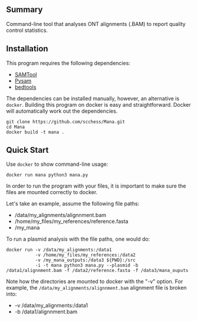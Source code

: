 ## Summary

Command-line tool that analyses ONT alignments (.BAM) to report quality control statistics.

## Installation

This program requires the following dependencies:

* [SAMTool](https://samtool.org/)
* [Pysam](https://pysam.readthedocs.io/en/latest/api.html)
* [bedtools](https://bedtools.readthedocs.io/en/latest/)

The dependencies can be installed manually, however, an alternative is `docker`. Building this program on
docker is easy and straightforward. Docker will automatically work out the dependencies.

    git clone https://github.com/scchess/Mana.git
    cd Mana
    docker build -t mana .

## Quick Start

Use `docker` to show command-line usage:

    docker run mana python3 mana.py

In order to run the program with your files, it is important to make sure the files are mounted correctly to docker.

Let's take an example, assume the following file paths:

* /data/my_alignments/alignnment.bam
* /home/my_files/my_references/reference.fasta
* /my_mana

To run a plasmid analysis with the file paths, one would do:

    docker run -v /data/my_alignments:/data1
               -v /home/my_files/my_references:/data2
               -v /my_mana_outputs:/data3 ${PWD}:/src
               -i -t mana python3 mana.py --plasmid -b /data1/alignnment.bam -f /data2/reference.fasta -f /data3/mana_ouputs
    
Note how the directories are mounted to docker with the "-v" option. For example, the `/data/my_alignments/alignnment.bam` alignment file is broken into:

* -v /data/my_alignments:/data1
* -b /data1/alignnment.bam

